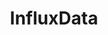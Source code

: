 ---
blog: https://influxdata.com/blog
facebook: https://facebook.com/influxdb
git: https://github.com/influxdata/influxdb
googleplus: https://plus.google.com/communities/114507511002042654305
guide: https://influxdata.github.io/branding/logo/downloads/
linkedin: https://linkedin.com/company/5159145
logohandle: influxdata
sort: influxdata
title: InfluxData
twitter: https://x.com/influxdb
website: https://www.influxdata.com/
wikipedia: https://en.wikipedia.org/wiki/InfluxDB
---
